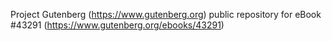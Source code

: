 Project Gutenberg (https://www.gutenberg.org) public repository for eBook #43291 (https://www.gutenberg.org/ebooks/43291)
